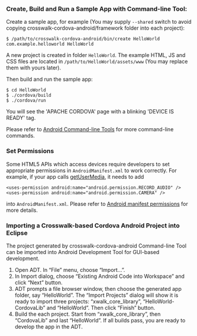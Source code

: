 ### Create, Build and Run a Sample App with Command-line Tool:
Create a sample app, for example (You may supply `--shared` switch to avoid copying crosswalk-cordova-android/framework folder into each project):

    $ /path/to/crosswalk-cordova-android/bin/create HelloWorld com.example.helloworld HelloWorld

A new project is created in folder `HelloWorld`. The example HTML, JS and CSS files are located in `/path/to/HelloWorld/assets/www` (You may replace them with yours later).

Then build and run the sample app:

    $ cd HelloWorld
    $ ./cordova/build
    $ ./cordova/run

You will see the 'APACHE CORDOVA' page with a blinking 'DEVICE IS READY' tag.

Please refer to [Android Command-line Tools](http://cordova.apache.org/docs/en/3.3.0/guide_platforms_android_tools.md.html#Android%20Command-line%20Tools) for more command-line commands.

### Set Permissions
Some HTML5 APIs which access devices require developers to set appropriate permissions in `AndroidManifest.xml` to work correctly. For example, if your app calls [getUserMedia](http://dev.w3.org/2011/webrtc/editor/archives/20131225/getusermedia.html), it needs to add 

    <uses-permission android:name="android.permission.RECORD_AUDIO" />
    <uses-permission android:name="android.permission.CAMERA" />

into `AndroidManifest.xml`. Please refer to [Android manifest permissions](http://developer.android.com/reference/android/Manifest.permission.html) for more details.

### Importing a Crosswalk-based Cordova Android Project into Eclipse
The project generated by crosswalk-cordova-android Command-line Tool can be imported into Android Development Tool for GUI-based development.

1. Open ADT. In “File” menu, choose “Import…”. 
2. In Import dialog, choose “Existing Android Code into Workspace” and click “Next” button.
3. ADT prompts a file browser window, then choose the generated app folder, say “HelloWorld”. The “Import Projects” dialog will show it is ready to import three projects: “xwalk_core_library”, “HelloWorld-CordovaLib” and “HelloWorld”. Then click “Finish” button.
4. Build the each project. Start from “xwalk_core_library”, then “CordovaLib” and last “HelloWorld”. If all builds pass, you are ready to develop the app in the ADT.